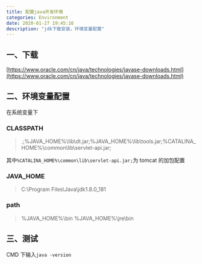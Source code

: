 ```yaml
---
title: 配置java开发环境
categories: Environment
date: 2020-01-27 19:45:16
description: "jdk下载安装，环境变量配置"
---
```


## 一、下载

[https://www.oracle.com/cn/java/technologies/javase-downloads.html](https://www.oracle.com/cn/java/technologies/javase-downloads.html)

## 二、环境变量配置

在系统变量下

### CLASSPATH

> .;%JAVA_HOME%\lib\dt.jar;%JAVA_HOME%\lib\tools.jar;%CATALINA_HOME%\common\lib\servlet-api.jar;

其中`%CATALINA_HOME%\common\lib\servlet-api.jar;`为 tomcat 的加包配置

### JAVA_HOME

> C:\Program Files\Java\jdk1.8.0_181

### path

> %JAVA_HOME%\bin
> %JAVA_HOME%\jre\bin

## 三、测试

CMD 下输入`java -version`
